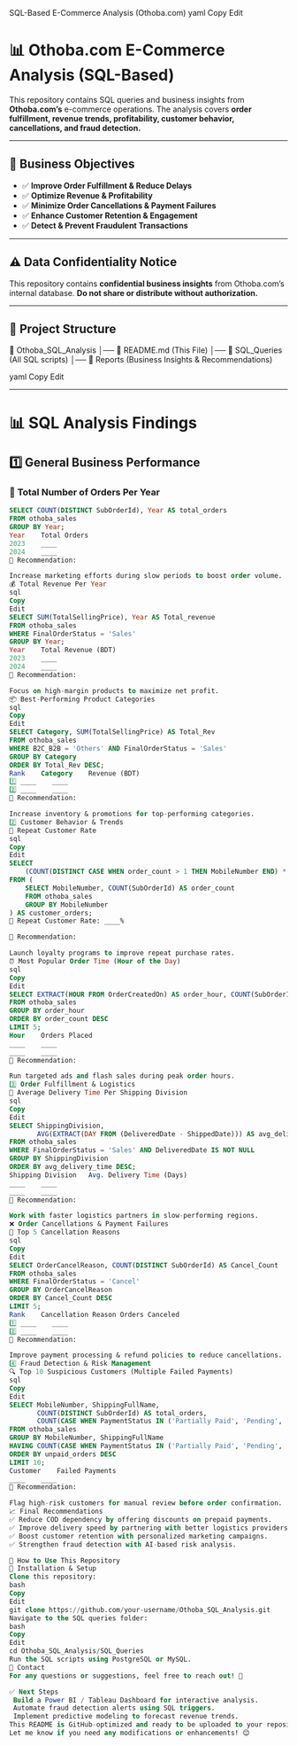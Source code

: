 SQL-Based E-Commerce Analysis (Othoba.com)
yaml
Copy
Edit
# 📊 Othoba.com E-Commerce Analysis (SQL-Based)

This repository contains SQL queries and business insights from **Othoba.com’s** e-commerce operations. The analysis covers **order fulfillment, revenue trends, profitability, customer behavior, cancellations, and fraud detection.**

---

## 📌 **Business Objectives**
- ✅ **Improve Order Fulfillment & Reduce Delays**
- ✅ **Optimize Revenue & Profitability**
- ✅ **Minimize Order Cancellations & Payment Failures**
- ✅ **Enhance Customer Retention & Engagement**
- ✅ **Detect & Prevent Fraudulent Transactions**

---

## ⚠️ **Data Confidentiality Notice**
This repository contains **confidential business insights** from Othoba.com’s internal database. **Do not share or distribute without authorization.**

---

## 📂 **Project Structure**
📁 Othoba_SQL_Analysis
│── 📜 README.md (This File)
│── 📁 SQL_Queries (All SQL scripts)
│── 📁 Reports (Business Insights & Recommendations)

yaml
Copy
Edit

---

# 📊 **SQL Analysis Findings**

## 1️⃣ **General Business Performance**

### 🚀 **Total Number of Orders Per Year**
```sql
SELECT COUNT(DISTINCT SubOrderId), Year AS total_orders
FROM othoba_sales
GROUP BY Year;
Year	Total Orders
2023	____
2024	____
📌 Recommendation:

Increase marketing efforts during slow periods to boost order volume.
💰 Total Revenue Per Year
sql
Copy
Edit
SELECT SUM(TotalSellingPrice), Year AS Total_revenue
FROM othoba_sales
WHERE FinalOrderStatus = 'Sales' 
GROUP BY Year;
Year	Total Revenue (BDT)
2023	____
2024	____
📌 Recommendation:

Focus on high-margin products to maximize net profit.
📦 Best-Performing Product Categories
sql
Copy
Edit
SELECT Category, SUM(TotalSellingPrice) AS Total_Rev
FROM othoba_sales
WHERE B2C_B2B = 'Others' AND FinalOrderStatus = 'Sales'
GROUP BY Category
ORDER BY Total_Rev DESC;
Rank	Category	Revenue (BDT)
1️⃣	____	____
2️⃣	____	____
📌 Recommendation:

Increase inventory & promotions for top-performing categories.
2️⃣ Customer Behavior & Trends
🎯 Repeat Customer Rate
sql
Copy
Edit
SELECT 
    (COUNT(DISTINCT CASE WHEN order_count > 1 THEN MobileNumber END) * 100.0 / COUNT(DISTINCT MobileNumber)) AS repeat_customer_rate
FROM (
    SELECT MobileNumber, COUNT(SubOrderId) AS order_count
    FROM othoba_sales
    GROUP BY MobileNumber
) AS customer_orders;
📌 Repeat Customer Rate: ____%

📌 Recommendation:

Launch loyalty programs to improve repeat purchase rates.
⏰ Most Popular Order Time (Hour of the Day)
sql
Copy
Edit
SELECT EXTRACT(HOUR FROM OrderCreatedOn) AS order_hour, COUNT(SubOrderId) AS order_count  
FROM othoba_sales  
GROUP BY order_hour  
ORDER BY order_count DESC  
LIMIT 5;
Hour	Orders Placed
____	____
____	____
📌 Recommendation:

Run targeted ads and flash sales during peak order hours.
3️⃣ Order Fulfillment & Logistics
📍 Average Delivery Time Per Shipping Division
sql
Copy
Edit
SELECT ShippingDivision, 
       AVG(EXTRACT(DAY FROM (DeliveredDate - ShippedDate))) AS avg_delivery_time
FROM othoba_sales
WHERE FinalOrderStatus = 'Sales' AND DeliveredDate IS NOT NULL
GROUP BY ShippingDivision
ORDER BY avg_delivery_time DESC;
Shipping Division	Avg. Delivery Time (Days)
____	____
____	____
📌 Recommendation:

Work with faster logistics partners in slow-performing regions.
❌ Order Cancellations & Payment Failures
🚫 Top 5 Cancellation Reasons
sql
Copy
Edit
SELECT OrderCancelReason, COUNT(DISTINCT SubOrderId) AS Cancel_Count
FROM othoba_sales
WHERE FinalOrderStatus = 'Cancel'
GROUP BY OrderCancelReason
ORDER BY Cancel_Count DESC
LIMIT 5;
Rank	Cancellation Reason	Orders Canceled
1️⃣	____	____
2️⃣	____	____
📌 Recommendation:

Improve payment processing & refund policies to reduce cancellations.
4️⃣ Fraud Detection & Risk Management
🔍 Top 10 Suspicious Customers (Multiple Failed Payments)
sql
Copy
Edit
SELECT MobileNumber, ShippingFullName, 
       COUNT(DISTINCT SubOrderId) AS total_orders, 
       COUNT(CASE WHEN PaymentStatus IN ('Partially Paid', 'Pending', 'Voided') THEN 1 END) AS unpaid_orders
FROM othoba_sales
GROUP BY MobileNumber, ShippingFullName
HAVING COUNT(CASE WHEN PaymentStatus IN ('Partially Paid', 'Pending', 'Voided') THEN 1 END) > 3 
ORDER BY unpaid_orders DESC 
LIMIT 10;
Customer	Failed Payments
____	____
📌 Recommendation:

Flag high-risk customers for manual review before order confirmation.
📈 Final Recommendations
✅ Reduce COD dependency by offering discounts on prepaid payments.
✅ Improve delivery speed by partnering with better logistics providers.
✅ Boost customer retention with personalized marketing campaigns.
✅ Strengthen fraud detection with AI-based risk analysis.

📌 How to Use This Repository
💾 Installation & Setup
Clone this repository:
bash
Copy
Edit
git clone https://github.com/your-username/Othoba_SQL_Analysis.git
Navigate to the SQL queries folder:
bash
Copy
Edit
cd Othoba_SQL_Analysis/SQL_Queries
Run the SQL scripts using PostgreSQL or MySQL.
📩 Contact
For any questions or suggestions, feel free to reach out! 🚀

✅ Next Steps
 Build a Power BI / Tableau Dashboard for interactive analysis.
 Automate fraud detection alerts using SQL triggers.
 Implement predictive modeling to forecast revenue trends.
This README is GitHub-optimized and ready to be uploaded to your repository. 🚀
Let me know if you need any modifications or enhancements! 😊
